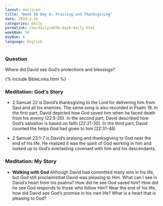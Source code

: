 ```yaml
---
layout: daily-en
title: "Week 56 Day 6: Praising and Thanksgiving"
date: 2019-2-16
categories: daily
permalink: /en/daily/wk56-day6-daily.html
weekNum: 56
dayNum: 6
language: English
---
```


### Question     
Where did David see God’s protections and blessings?

{% include BibleLinks.html %} 

### Meditation: God's Story   
+ 2 Samuel 22 is David’s thanksgiving to the Lord for delivering him from Saul and all his enemies. The same song is also recorded in Psalm 18. In the first part, David depicted how God saved him when he faced death from his enemy (22:5-20). In the second part, David described how God’s salvation is based on faith (22:21-30). In the third part, David counted the helps God had given to him (22:31-46)

+ 2 Samuel 23:1-7 is David’s praising and thanksgiving to God near the end of his life. He realized it was the spirit of God working in him and looked up to God’s everlasting covenant with him and his descendants.

### Meditation: My Story   
+ **Walking with God** Although David had committed many sins in his life, but God still proclaimsthat David was pleasing to Him. What can I see in David’s heart from his psalms? How did he see God saved him? How did he see God responds to those who follow Him? Near the end of his life, how did David see God’s promise in his own life? What is a heart that is pleasing to God?
